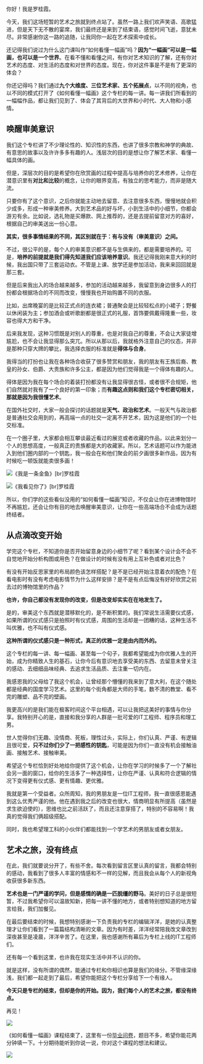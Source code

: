 你好！我是罗桂霞。

今天，我们这场短暂的艺术之旅就到终点站了。虽然一路上我们欢声笑语、高歌猛进，但是天下无不散的宴席，我们最终还是来到了结束语，感觉时间飞逝，意犹未尽。非常感谢你这一路的追随，让我同你一起在艺术探索中成长。

还记得我们说过为什么这门课叫作“如何看懂一幅画”吗？**因为“一幅画”可以是一幅画，也可以是一个世界**。在看不懂和看懂之间，有你对艺术知识的了解，还有你对艺术的态度、对生活的态度和对世界的态度。现在，你对这件事是不是有了更深的体会？

你还记得吗？我们通过**九个大维度、三位艺术家、五个拓展点**，以不同的视角，也以不同的模式打开了《如何看懂一幅画》这个专栏的每一讲。每一讲我们所看到的一幅幅作品，都让我们见到了、体会了其背后的大世界和小时代、大人物和小感情。

## 唤醒审美意识

我们这个专栏讲了不少理论性的、知识性的东西，也讲了很多宗教和神学的典故、有意思的故事以及许许多多有趣的人。浅层次的目的是想让你了解艺术家、看懂一幅具体的画。

但是，深层次的目的是希望你在欣赏画的过程中提高与培养你的艺术修养，让你在潜意识里有**对比和比较**的概念，让你的眼界变高，有独立的思考能力，而非是随大流。

只要你有了这个意识，之后你就能主动地去留意、去注意很多东西，慢慢地就会积少成多，形成一种审美修养。大到艺术品的好与坏，小到生活中的小细节，你都会游刃有余。比如说，选礼物是买爆款、网上推荐的，还是去提前留意对方的喜好，根据自己的审美送出一份心意。

**其实，很多事情结果的不同，其区别就在于：有与没有（审美意识）之间。**

不过，很公平的是，每个人的审美意识都不是与生俱来的，都是需要培养的。可是，**培养的前提就是我们得先知道我们应该培养意识**。我还记得我刚来意大利的时候，我出国只带了三套运动衣。不管是上课、放学还是参加活动，我来来回回就是那三套。

但是后来我出入的场合越来越多，参加的活动越来越多，我留意到身边很多人的打扮都会根据场合的不同而改变，慢慢我也开始购置不同的衣服。

比如，出席晚宴的是比较正式点的连衣裙；普通聚会是比较轻松点的小裙子；野餐以休闲装为主；参加酒会或听歌剧都是很正式的礼服，首饰要佩戴得隆重一些，妆容也得大方和干净。

后来我发现，这种习惯既是对别人的尊重，也是对我自己的尊重，不会让大家徒增尴尬，也不会让我显得那么突兀。所以从那以后，我就格外注意自己的仪态，并非是那种只穿大牌的攀比，我选择衣服的标准就是**得体与合身**。

我得当的打扮也让我在各种场合收获了很多赞赏和朋友，我的朋友有王族后裔、教皇的孙女、伯爵、大贵族和许多公主，都是因为他们觉得我是一个得体有趣的人。

得体是因为我在每个场合的着装打扮都没有让我显得很古怪，或者很不合规矩，他们自然就对我有了一个良好的第一印象；而**有趣这点则和我们这个专栏密切相关，那就是因为我很懂艺术**。

在国外社交时，大家一般会探讨的话题就是**天气、政治和艺术**。一般天气与政治都是普通社交会用到的，再高端一点的社交一定离不开艺术，因为这是他们的一个社交标准。

在一个圈子里，大家都会相互攀谈最近看过的展览或者收藏的作品，以此来划分一个人的思想高度，一般真正的贵族都是大的收藏家。所以，艺术话题可以作为能进入到他们圈内部的一个钥匙，我一般会在和他们聚会的前夕画很多新作品，因为有时候吃一顿饭就能卖很多画！

![](https://static001.geekbang.org/resource/image/4e/c3/4ebb21f0c905df36fabc7c6fe7b652c3.jpg?wh=1142%2A853 "《我是一条金鱼》[br]罗桂霞")

![](https://static001.geekbang.org/resource/image/a9/a8/a9963645937e8b61bfd933039a9065a8.jpg?wh=1142%2A686 "《我看见你了》[br]罗桂霞")

所以，你们学的这些看似没用的“如何看懂一幅画”知识，不仅会让你在进博物馆时不再尴尬，还会让你有目的地去唤醒审美意识，让你在一些高端场合不会成为话题终结者。

## 从点滴改变开始

学完这个专栏，不知道你是否开始留意身边的小细节了呢？看到某个设计会不会不自觉地开始分析构图或用色？在做设计的时候有没有用上互补色或者对比色？

有没有开始反思家里的布局颜色该怎样搭配？是不是已经开始注意着衣的配色？在看电影时有没有考虑电影情节为什么这样安排？是不是有点后悔没有好好欣赏之前去过的博物馆里的作品？

**也许，你自己都没有发现你的改变，但是改变却实实在在地发生了。**

是的，审美这个东西就是潜移默化的，是不断积累的。我们常说生活需要仪式感，如果所谓的仪式感只是拍照时有仪式感，周围的生活却是一团糟的话，这种生活不叫优雅，也不叫有仪式感。

**这种所谓的仪式感只是一种形式，真正的优雅一定是由内而外的。**

这个专栏的每一讲、每一幅画、甚至每一个句子，我都希望能成为你优雅人生的开始，成为你精致人生的基石，让你今后有意识地去享受美的东西、去留意未曾关注的感动、去细细品味经典、去追求生活品质、去注重一切内在。

我感恩我的父母给了我这个机会，让曾经那个懵懂的我来到了意大利，在这个随处都是经典的国度学习艺术。这里的每个街角都是大师的手笔，数不清的教堂、看不完的雕塑、品不完的壁画。

我更高兴的是我们能在极客时间这个平台相遇，可以让我把这美好的事情与你分享。我特别开心的是，直接和我分享的人群是一批可爱的IT工程师、程序员和理工男。

世人觉得你们无趣、没情商、死板，理性过头，实际上，你们认真、严谨、有逻辑且很可爱，**只不过你们少了一把感性的钥匙**，可能是因为你们一直没有机会接触油画、接触艺术、接触审美。

希望这个专栏恰到好处地给你提供了这个机会，让你在学习的时候多了一个了解社会另一面的窗口，给你的生活多了一种选择性，让你在严谨、认真和符合逻辑的情况下变得更有仪式感、更有情趣、更优雅。

我就是第一个受益者。众所周知，我的男朋友是一位IT工程师，我一直很感恩能遇到这么优秀严谨的他。他在遇到我之后的改变也很大，情商明显有所提高（虽然是求生欲迫使的），思维也比之前活跃了，而且还注意穿搭了，特别的不容易啊！我真的觉得我们俩超级搭配。

同时，我也希望理工科的小伙伴们都能找到一个学艺术的男朋友或者女朋友。

## 艺术之旅，没有终点

在此，我们就要说分开了，有些不舍。每次看到留言区里认真的留言，我都会特别的感动，我看到了很多人丰富的情感和不一样的见解，而且我会从每个人的新视角收获很多新东西。

**艺术也是一门严谨的学问，但是感情的确是一匹脱缰的野马**。美好的日子总是很短暂，不过我希望你可以温故知新，把每一讲不懂的地方，或者特别想知道的地方留言给我，我们加餐见。

在最后要结束的时候，我想特别感谢一下负责我的专栏的编辑洋洋，是她的认真整理才让你们看到了一篇篇结构清晰的文章。因为有时差，洋洋经常陪我改文章改到深夜甚至是凌晨，洋洋辛苦了。在这里，我也感谢所有幕后为专栏上线的IT工程师们。

还有每一个看到这里，也许我在现实生活中并不认识的你。

就是这样，没有所谓的偶然，能通过专栏和你相识也算是我们的缘分。不管缘深缘浅，我们都一起走到了最后，希望你能把这个专栏分享给下一个有缘人。

**今天只是专栏的结束，但却是你的开始。因为，我们每个人的艺术之旅，都没有终点。**

再见！

![](https://static001.geekbang.org/resource/image/38/94/383eb163db337b108db04d9996d79494.jpg?wh=2284%2A1285)

《如何看懂一幅画》课程结束了，这里有一份[毕业问卷](https://jinshuju.net/f/BHFslH)，题目不多，希望你能花两分钟填一下。十分期待能听到你说一说，你对这个课程的想法和建议。

[![](https://static001.geekbang.org/resource/image/48/69/484373ef96058577bfb1f9aa3f514c69.jpg?wh=1142%2A801)](https://jinshuju.net/f/BHFslH)